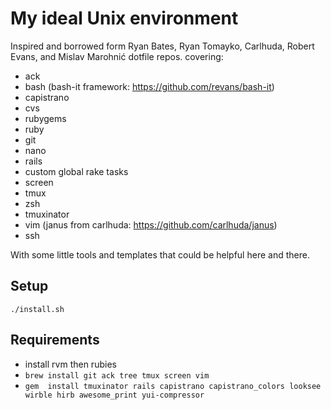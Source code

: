 # My ideal Unix environment

Inspired and borrowed form Ryan Bates, Ryan Tomayko, Carlhuda, Robert Evans, and Mislav Marohnić dotfile repos. covering:

- ack
- bash (bash-it framework: https://github.com/revans/bash-it)
- capistrano
- cvs
- rubygems
- ruby
- git
- nano
- rails
- custom global rake tasks
- screen
- tmux
- zsh
- tmuxinator
- vim (janus from carlhuda: https://github.com/carlhuda/janus)
- ssh


With some little tools and templates that could be helpful here and there.

## Setup
`./install.sh`

## Requirements
- install rvm then rubies
- `brew install git ack tree tmux screen vim`
- `gem  install tmuxinator rails capistrano capistrano_colors looksee wirble hirb awesome_print yui-compressor`
